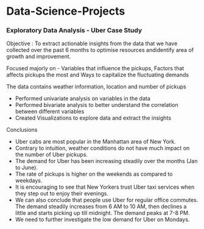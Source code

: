# Data-Science-Projects
### Exploratory Data Analysis - Uber Case Study

Objective : To extract actionable insights from the data that we have collected over the past 6 months to optimise resources andidentify area of growth and improvement.

Focused majorly on - Variables that influence the pickups, Factors that affects pickups the most and Ways to capitalize the fluctuating demands

The data contains weather information, location and number of pickups

* Performed univariate analysis on variables in the data
* Performed bivariate analysis to better understand the correlation between different variables
* Created Visualizations to explore data and extract the insights

Conclusions
* Uber cabs are most popular in the Manhattan area of New York.    
* Contrary to intuition, weather conditions do not have much impact on the number of Uber pickups.
* The demand for Uber has been increasing steadily over the months (Jan to June).
* The rate of pickups is higher on the weekends as compared to weekdays.
* It is encouraging to see that New Yorkers trust Uber taxi services when they step out to enjoy their evenings.
* We can also conclude that people use Uber for regular office commutes. The demand steadily increases from 6 AM to 10 AM, then declines a little and starts picking up     till midnight. The demand peaks at 7-8 PM.
* We need to further investigate the low demand for Uber on Mondays.






